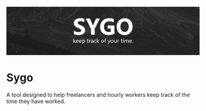 ![Sygo](https://raw.githubusercontent.com/HarrisonPortwood/sygo/master/sygowrap.png "Sygo. Keep track of your time.")
# Sygo
A tool designed to help freelancers and hourly workers keep track of the time they have worked.
